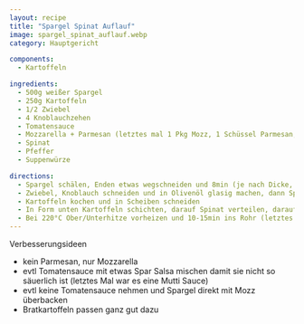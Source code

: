```yaml
---
layout: recipe
title: "Spargel Spinat Auflauf"
image: spargel_spinat_auflauf.webp
category: Hauptgericht

components:
  - Kartoffeln

ingredients:
  - 500g weißer Spargel
  - 250g Kartoffeln
  - 1/2 Zwiebel
  - 4 Knoblauchzehen
  - Tomatensauce
  - Mozzarella + Parmesan (letztes mal 1 Pkg Mozz, 1 Schüssel Parmesan, evtl nur 2Pkg Mozz nehmen)
  - Spinat
  - Pfeffer
  - Suppenwürze

directions:
  - Spargel schälen, Enden etwas wegschneiden und 8min (je nach Dicke, grüner Spargel kürzer) in kochendem Wasser zubereiten
  - Zwiebel, Knoblauch schneiden und in Olivenöl glasig machen, dann Spinat dazu, etwas Suppenwürze dazu und bei geringer Hitze dünsten
  - Kartoffeln kochen und in Scheiben schneiden
  - In Form unten Kartoffeln schichten, darauf Spinat verteilen, darauf Spargelstangen legen und oben Tomatensauce und Käse geben
  - Bei 220°C Ober/Unterhitze vorheizen und 10-15min ins Rohr (letztes Mal 200°C - Käse war nicht geschmolzen)
---
```


Verbesserungsideen
- kein Parmesan, nur Mozzarella
- evtl Tomatensauce mit etwas Spar Salsa mischen damit sie nicht so säuerlich ist (letztes Mal war es eine Mutti Sauce)
- evtl keine Tomatensauce nehmen und Spargel direkt mit Mozz überbacken
- Bratkartoffeln passen ganz gut dazu